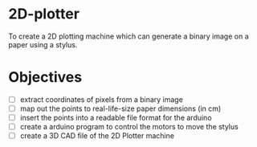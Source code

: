 # 2D-plotter
To create a 2D plotting machine which can generate a binary image on a paper using a stylus.

# Objectives

- [ ] extract coordinates of pixels from a binary image
- [ ] map out the points to real-life-size paper dimensions (in cm)
- [ ] insert the points into a readable file format for the arduino
- [ ] create a arduino program to control the motors to move the stylus
- [ ] create a 3D CAD file of the 2D Plotter machine
